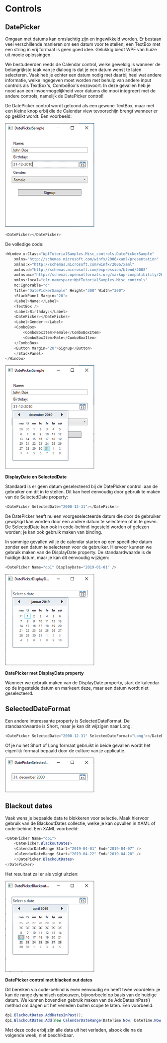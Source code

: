 # Controls

## DatePicker

Omgaan met datums kan omslachtig zijn en ingewikkeld worden. Er bestaan veel verschillende manieren om een datum voor te stellen; een TextBox met een string in vrij formaat is geen goed idee. Gelukkig biedt WPF van huize uit mooie oplossingen.

We bestudeerden reeds de Calendar control, welke geweldig is wanneer de belangrijkste taak van je dialoog is dat je een datum wenst te laten selecteren. Vaak heb je echter een datum nodig met daarbij heel wat andere informatie, welke ingegeven moet worden met behulp van andere input controls als TextBox's, ComboBox's enzovoort. In deze gevallen heb je nood aan een invoermogelijkheid voor datums die mooi integreert met de andere controls, namelijk de DatePicker control!

De DatePicker control wordt getoond als een gewone TextBox, maar met een kleine knop erbij die de Calendar view tevoorschijn brengt wanneer er op geklikt wordt. Een voorbeeld:

 ![wpf 71](media/vs-2019/WPF/datepicker_initial_state.png)


```csharp
<DatePicker></DatePicker>
```

De volledige code:

```csharp
<Window x:Class="WpfTutorialSamples.Misc_controls.DatePickerSample"
    xmlns="http://schemas.microsoft.com/winfx/2006/xaml/presentation"
    xmlns:x="http://schemas.microsoft.com/winfx/2006/xaml"
    xmlns:d="http://schemas.microsoft.com/expression/blend/2008"
    xmlns:mc="http://schemas.openxmlformats.org/markup-compatibility/2006"
    xmlns:local="clr-namespace:WpfTutorialSamples.Misc_controls"
    mc:Ignorable="d"
    Title="DatePickerSample" Height="300" Width="300">
    <StackPanel Margin="20">
    <Label>Name:</Label>
    <TextBox />
    <Label>Birthday:</Label>
    <DatePicker></DatePicker>
    <Label>Gender:</Label>
    <ComboBox>
        <ComboBoxItem>Female</ComboBoxItem>
        <ComboBoxItem>Male</ComboBoxItem>
    </ComboBox>
    <Button Margin="20">Signup</Button>
    </StackPanel>
</Window>
```

 ![wpf 72](media/vs-2019/WPF/datepicker_select_date.png)

**DisplayDate en SelectedDate**

Standaard is er geen datum geselecteerd bij de DatePicker control: aan de gebruiker om dit in te stellen. Dit kan heel eenvoudig door gebruik te maken van de SelectedDate property:

```csharp
<DatePicker SelectedDate="2000-12-31"></DatePicker>
```

De DatePicker heeft nu een voorgeselecteerde datum die door de gebruiker gewijzigd kan worden door een andere datum te selecteren of in te geven. De SelectedDate kan ook in code-behind ingesteld worden of gelezen worden; je kan ook gebruik maken van binding.

In sommige gevallen wil je de calendar starten op een specifieke datum zonder een datum te selecteren voor de gebruiker. Hiervoor kunnen we gebruik maken van de DisplayDate property. De standaardwaarde is de huidige datum, maar je kan dit eenvoudig wijzigen:

```csharp
<DatePicker Name="dp1" DisplayDate="2019-01-01" />
```

 ![wpf 73](media/vs-2019/WPF/datepicker_displaydate.png)

**DatePicker met DisplayDate property**

Wanneer we gebruik maken van de DisplayDate property, start de kalendar op de ingestelde datum en markeert deze, maar een datum wordt niet geselecteerd.

## SelectedDateFormat

Een andere interessante property is SelectedDateFormat. De standaardwaarde is Short, maar je kan dit wijzigen naar Long:

```csharp
<DatePicker SelectedDate="2000-12-31" SelectedDateFormat="Long"></DatePicker>
```

Of je nu het Short of Long formaat gebruikt in beide gevallen wordt het eigenlijk formaat bepaald door de culture van je applicatie.

 ![wpf 74](media/vs-2019/WPF/datepicker_selected_date_format.png)

## Blackout dates
Vaak wens je bepaalde data te blokkeren voor selectie. Maak hiervoor gebruik van de BlackoutDates collectie, welke je kan opvullen in XAML of code-behind. Een XAML voorbeeld:

```csharp
<DatePicker Name="dp1">
    <DatePicker.BlackoutDates>
    <CalendarDateRange Start="2019-04-01" End="2019-04-07" />
    <CalendarDateRange Start="2019-04-22" End="2019-04-28" />
    </DatePicker.BlackoutDates>
</DatePicker>
```

Het resultaat zal er als volgt uitzien:

 ![wpf 75](media/vs-2019/WPF/datepicker_blackout_dates.png)

**DatePicker control met blacked out dates**

Dit bereiken via code-behind is even eenvoudig en heeft twee voordelen: je kan de range dynamisch opbouwen, bijvoorbeeld op basis van de huidige datum. We kunnen bovendien gebruik maken van de AddDatesInPast() method om dagen uit het verleden buiten scope te laten. Een voorbeeld:

```csharp
dp1.BlackoutDates.AddDatesInPast();
dp1.BlackoutDates.Add(new CalendarDateRange(DateTime.Now, DateTime.Now.AddDays(7)));
```

Met deze code erbij zijn alle data uit het verleden, alsook die na de volgende week, niet beschikbaar.
